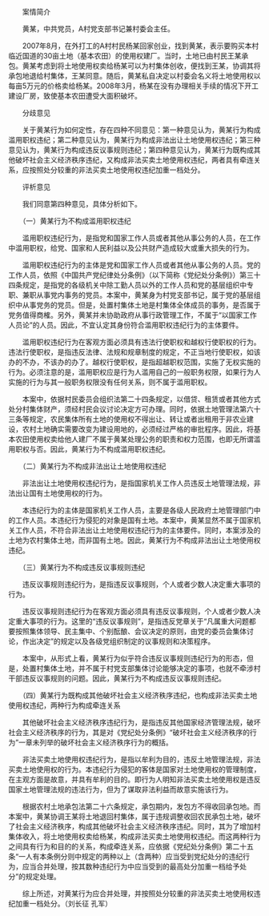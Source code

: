 　　案情简介

　　黄某，中共党员，A村党支部书记兼村委会主任。

　　2007年8月，在外打工的A村村民杨某回家创业，找到黄某，表示要购买本村临近国道的30亩土地（基本农田）的使用权建厂。当时，土地已由村民王某承包。黄某考虑到将土地使用权卖给杨某可以为村集体创收，便找到王某，协调其将承包地退给村集体，王某同意。随后，黄某私自决定以村委会名义将土地使用权以每亩5万元的价格卖给杨某。2008年3月，杨某在没有办理相关手续的情况下开工建设厂房，致使基本农田遭受大面积破坏。

　　分歧意见

　　关于黄某行为如何定性，存在四种不同意见：第一种意见认为，黄某行为构成滥用职权违纪；第二种意见认为，黄某行为构成非法出让土地使用权违纪；第三种意见认为，黄某行为构成违反议事规则违纪；第四种意见认为，黄某行为既构成其他破坏社会主义经济秩序违纪，又构成非法买卖土地使用权违纪，两者具有牵连关系，应按照处分较重的非法买卖土地使用权违纪加重一档处分。

　　评析意见

　　我们同意第四种意见，具体分析如下。

　　（一）黄某行为不构成滥用职权违纪

　　滥用职权违纪行为，是指党和国家工作人员或者其他从事公务的人员，在工作中滥用职权，给党、国家和人民利益以及公共财产造成较大或重大损失的行为。

　　滥用职权违纪行为的主体是党和国家工作人员或者其他从事公务的人员。党的工作人员，依照《中国共产党纪律处分条例》（以下简称《党纪处分条例》）第三十四条规定，是指党的各级机关中除工勤人员以外的工作人员和党的基层组织中专职、兼职从事党内事务的党员。本案中，黄某身为村党支部书记，属于党的基层组织中从事党务的党员。但是，处置村集体土地是村集体全体成员的事务，是否属于党务值得商榷。另外，黄某并未协助政府从事行政管理工作，不属于“以国家工作人员论”的人员。因此，不宜认定其身份符合滥用职权违纪行为的主体要件。

　　滥用职权违纪行为在客观方面必须具有违法行使职权和越权行使职权的行为。违法行使职权，是指违反法律、法规和规章制度的规定，不正当地行使职权，如该办的不办，不该办的办了。越权行使职权，是指超越职权范围，实施了无权实施的行为。必须注意的是，滥用职权应是行为人滥用自己的一般职务权限，如果行为人实施的行为与其一般职务权限没有任何关系，则不属于滥用职权。

　　本案中，依据村民委员会组织法第二十四条规定，以借贷、租赁或者其他方式处分村集体财产，须经村民会议讨论决定方可办理。同时，依据土地管理法第六十三条等规定，农民集体所有土地的使用权不得出让、转让或者出租用于非农业建设，农村土地确实需要改变为建设用地的，必须经过严格的审批程序。因此，将基本农田使用权卖给他人建厂不属于黄某处理公务的职责和权力范围，也即无所谓滥用职权与否。因此，黄某行为不构成滥用职权违纪。

　　（二）黄某行为不构成非法出让土地使用权违纪

　　非法出让土地使用权违纪行为，是指国家机关工作人员违反土地管理法规，非法出让国有土地使用权的行为。

　　本违纪行为的主体是国家机关工作人员，主要是各级人民政府土地管理部门中的工作人员。本违纪行为侵犯的对象是国有土地。本案中，黄某显然不属于国家机关工作人员，不符合非法出让土地使用权违纪行为的主体要件。同时，本案涉及的土地为农村集体土地，而非国有土地。因此，黄某行为不构成非法出让土地使用权违纪。

　　（三）黄某行为不构成违反议事规则违纪

　　违反议事规则违纪行为，是指违反议事规则，个人或者少数人决定重大事项的行为。

　　违反议事规则违纪行为在客观方面必须具有违反议事规则，个人或者少数人决定重大事项的行为。这里的“违反议事规则”，是指违反党章关于“凡属重大问题都要按照集体领导、民主集中、个别酝酿、会议决定的原则，由党的委员会集体讨论，作出决定”的规定以及各级党组织制定的议事规则和决策程序。

　　本案中，从形式上看，黄某行为似乎符合违反议事规则违纪行为的形态，但是，处置村集体土地，并不属于村党支部集体讨论能够决定的事项，也就不牵涉村干部违反议事规则的问题。因此，黄某行为不构成违反议事规则违纪。

　　（四）黄某行为既构成其他破坏社会主义经济秩序违纪，也构成非法买卖土地使用权违纪，两种行为构成牵连关系

　　其他破坏社会主义经济秩序违纪行为，是指违反其他国家经济管理法规，破坏社会主义经济秩序的行为，其是对《党纪处分条例》“破坏社会主义经济秩序的行为”一章未列举的破坏社会主义经济秩序行为的概括。

　　非法买卖土地使用权违纪行为，是指以牟利为目的，违反土地管理法规，非法买卖土地使用权的行为。本违纪行为侵犯的客体是国家对土地使用权的管理制度，在主观方面是故意，并具有牟利的目的。即行为人明知非法买卖土地使用权是违反国家土地管理法规的违法行为，但为了谋取非法利益而故意实施该行为。

　　根据农村土地承包法第二十六条规定，承包期内，发包方不得收回承包地。而本案中，黄某协调王某将土地退回村集体，属于违规调整收回农民承包土地，破坏了社会主义经济秩序，构成其他破坏社会主义经济秩序违纪。同时，其为了增加村集体收入，将土地使用权卖给杨某，构成非法买卖土地使用权违纪。而这两种行为之间具有行为和目的的关系，构成牵连关系，应依据《党纪处分条例》第二十五条“一人有本条例分则中规定的两种以上（含两种）应当受到党纪处分的违纪行为，应当合并处理，按其数种违纪行为中应当受到的最高处分加重一档给予处分”的规定处理。

　　综上所述，对黄某行为应合并处理，并按照处分较重的非法买卖土地使用权违纪加重一档处分。（刘长征 孔军）